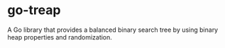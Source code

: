 # go-treap

A Go library that provides a balanced binary search tree 
by using binary heap properties and randomization.
